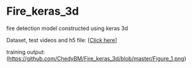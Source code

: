 # Fire_keras_3d
fire detection model constructed using keras 3d

Dataset, test videos and h5 file: [[Click here](https://drive.google.com/open?id=194WE6TC5E00r_1sKOUSepv7ms-T5m9s-)]


training output:
(https://github.com/ChedyBM/Fire_keras_3d/blob/master/Figure_1.png)
